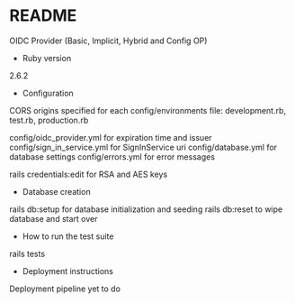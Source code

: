 # README

OIDC Provider (Basic, Implicit, Hybrid and Config OP)

* Ruby version

2.6.2

* Configuration

CORS origins specified for each config/environments file: development.rb, test.rb, production.rb

config/oidc_provider.yml for expiration time and issuer
config/sign_in_service.yml for SignInService uri
config/database.yml for database settings
config/errors.yml for error messages

rails credentials:edit for RSA and AES keys


* Database creation

rails db:setup for database initialization and seeding
rails db:reset to wipe database and start over

* How to run the test suite

rails tests

* Deployment instructions

Deployment pipeline yet to do
